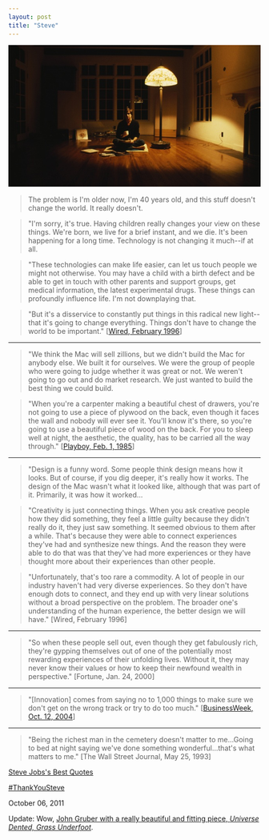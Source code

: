 ```yaml
---
layout: post
title: "Steve"
---
```


<img src="/images/steve-jobs-at-home-1982.jpg" title="">

> The problem is I'm older now, I'm 40 years old, and this stuff doesn't change the world. It really doesn't.

> "I'm sorry, it's true. Having children really changes your view on these things. We're born, we live for a brief instant, and we die. It's been happening for a long time. Technology is not changing it much--if at all.

> "These technologies can make life easier, can let us touch people we might not otherwise. You may have a child with a birth defect and be able to get in touch with other parents and support groups, get medical information, the latest experimental drugs. These things can profoundly influence life. I'm not downplaying that.

> "But it's a disservice to constantly put things in this radical new light--that it's going to change everything. Things don't have to change the world to be important." [[Wired, February 1996](http://www.wired.com/wired/archive/4.02/jobs_pr.html)]

<hr>

> "We think the Mac will sell zillions, but we didn't build the Mac for anybody else. We built it for ourselves. We were the group of people who were going to judge whether it was great or not. We weren't going to go out and do market research. We just wanted to build the best thing we could build.

> "When you're a carpenter making a beautiful chest of drawers, you're not going to use a piece of plywood on the back, even though it faces the wall and nobody will ever see it. You'll know it's there, so you're going to use a beautiful piece of wood on the back. For you to sleep well at night, the aesthetic, the quality, has to be carried all the way through." [[Playboy, Feb. 1, 1985](http://www.scribd.com/doc/43945579/Playboy-Interview-With-Steve-Jobs)]

<hr>

> "Design is a funny word. Some people think design means how it looks. But of course, if you dig deeper, it's really how it works. The design of the Mac wasn't what it looked like, although that was part of it. Primarily, it was how it worked...

> "Creativity is just connecting things. When you ask creative people how they did something, they feel a little guilty because they didn't really do it, they just saw something. It seemed obvious to them after a while. That's because they were able to connect experiences they've had and synthesize new things. And the reason they were able to do that was that they've had more experiences or they have thought more about their experiences than other people.

> "Unfortunately, that's too rare a commodity. A lot of people in our industry haven't had very diverse experiences. So they don't have enough dots to connect, and they end up with very linear solutions without a broad perspective on the problem. The broader one's understanding of the human experience, the better design we will have." [Wired, February 1996]

<hr>

> "So when these people sell out, even though they get fabulously rich, they're gypping themselves out of one of the potentially most rewarding experiences of their unfolding lives. Without it, they may never know their values or how to keep their newfound wealth in perspective." [Fortune, Jan. 24, 2000]

<hr>

> "[Innovation] comes from saying no to 1,000 things to make sure we don't get on the wrong track or try to do too much." [[BusinessWeek, Oct. 12, 2004](http://www.businessweek.com/bwdaily/dnflash/oct2004/nf20041012_4018_db083.htm)]

<hr>

> "Being the richest man in the cemetery doesn't matter to me...Going to bed at night saying we've done something wonderful...that's what matters to me." [The Wall Street Journal, May 25, 1993]

<p class="no-caps"><a href="http://blogs.wsj.com/digits/2011/08/24/steve-jobss-best-quotes/">Steve Jobs's Best Quotes</a></p>

[#ThankYouSteve](http://twitter.com/#!/search/%23ThankYouSteve)

<p class="date">October 06, 2011</p>

<p class="postscript">Update: Wow, <a href="http://daringfireball.net/2011/10/universe_dented_grass_underfoot">John Gruber with a really beautiful and fitting piece, <span style="font-style:italic">Universe Dented, Grass Underfoot</span></a>.</p>